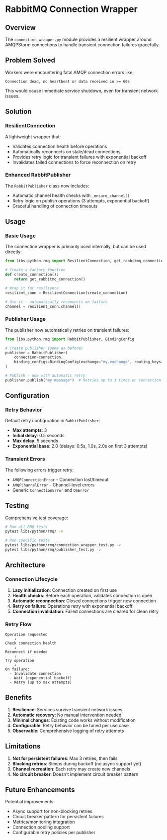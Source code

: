 # RabbitMQ Connection Wrapper

## Overview

The `connection_wrapper.py` module provides a resilient wrapper around AMQPStorm connections to handle transient connection failures gracefully.

## Problem Solved

Workers were encountering fatal AMQP connection errors like:
```
Connection dead, no heartbeat or data received in >= 60s
```

This would cause immediate service shutdown, even for transient network issues.

## Solution

### ResilientConnection

A lightweight wrapper that:
- Validates connection health before operations
- Automatically reconnects on stale/dead connections
- Provides retry logic for transient failures with exponential backoff
- Invalidates failed connections to force reconnection on retry

### Enhanced RabbitPublisher

The `RabbitPublisher` class now includes:
- Automatic channel health checks with `_ensure_channel()`
- Retry logic on publish operations (3 attempts, exponential backoff)
- Graceful handling of connection timeouts

## Usage

### Basic Usage

The connection wrapper is primarily used internally, but can be used directly:

```python
from libs.python.rmq import ResilientConnection, get_rabbitmq_connection

# Create a factory function
def create_connection():
    return get_rabbitmq_connection()

# Wrap it for resilience
resilient_conn = ResilientConnection(create_connection)

# Use it - automatically reconnects on failure
channel = resilient_conn.channel()
```

### Publisher Usage

The publisher now automatically retries on transient failures:

```python
from libs.python.rmq import RabbitPublisher, BindingConfig

# Create publisher (same as before)
publisher = RabbitPublisher(
    connection=connection,
    binding_configs=BindingConfig(exchange="my.exchange", routing_keys=["key"])
)

# Publish - now with automatic retry
publisher.publish("my message")  # Retries up to 3 times on connection errors
```

## Configuration

### Retry Behavior

Default retry configuration in `RabbitPublisher`:
- **Max attempts**: 3
- **Initial delay**: 0.5 seconds
- **Max delay**: 5 seconds
- **Exponential base**: 2.0 (delays: 0.5s, 1.0s, 2.0s on first 3 attempts)

### Transient Errors

The following errors trigger retry:
- `AMQPConnectionError` - Connection lost/timeout
- `AMQPChannelError` - Channel-level errors
- Generic `ConnectionError` and `OSError`

## Testing

Comprehensive test coverage:

```bash
# Run all RMQ tests
pytest libs/python/rmq/ -v

# Run specific tests
pytest libs/python/rmq/connection_wrapper_test.py -v
pytest libs/python/rmq/publisher_test.py -v
```

## Architecture

### Connection Lifecycle

1. **Lazy initialization**: Connection created on first use
2. **Health checks**: Before each operation, validates connection is open
3. **Automatic reconnection**: Closed connections trigger new connection
4. **Retry on failure**: Operations retry with exponential backoff
5. **Connection invalidation**: Failed connections are cleared for clean retry

### Retry Flow

```
Operation requested
    ↓
Check connection health
    ↓
Reconnect if needed
    ↓
Try operation
    ↓
On failure:
  - Invalidate connection
  - Wait (exponential backoff)
  - Retry (up to max attempts)
```

## Benefits

1. **Resilience**: Services survive transient network issues
2. **Automatic recovery**: No manual intervention needed
3. **Minimal changes**: Existing code works without modification
4. **Configurable**: Retry behavior can be tuned per use case
5. **Observable**: Comprehensive logging of retry attempts

## Limitations

1. **Not for persistent failures**: Max 3 retries, then fails
2. **Blocking retries**: Sleeps during backoff (no async support yet)
3. **Channel recreation**: Each retry may create new channels
4. **No circuit breaker**: Doesn't implement circuit breaker pattern

## Future Enhancements

Potential improvements:
- Async support for non-blocking retries
- Circuit breaker pattern for persistent failures
- Metrics/monitoring integration
- Connection pooling support
- Configurable retry policies per publisher
